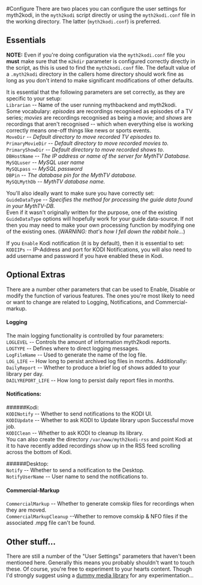 #Configure
There are two places you can configure the user settings for myth2kodi,
in the `myth2kodi` script directly or using the `myth2kodi.conf` file in
the working directory. The latter (`myth2kodi.conf`) is preferred.

## Essentials
**NOTE:** Even if you're doing configuration via the `myth2kodi.conf` file
you **must** make sure that the `m2kdir` parameter is configured correctly
directly in the script, as this is used to find the `myth2kodi.conf` file.
The default value of a `.myth2kodi` directory in the callers home directory
should work fine as long as you don't intend to make significant 
modifications of other defaults.

It is essential that the following parameters are set correctly, as they
are specific to your setup:  
`Librarian` -- Name of the user running mythbackend and myth2kodi.  
Some vocabulary: *episodes* are recordings recognised as episodes of a TV series; 
*movies*  are recordings recognised as being a movie; and *shows* are
recordings that aren't recognised -- which when everything else is working correctly
means one-off things like news or sports events.  
`MoveDir` -- *Default directory to move recorded TV episodes to.*  
`PrimaryMovieDir` -- *Default directory to move recorded movies to.*   
`PrimaryShowDir` -- *Default directory to move recorded shows to.*  
`DBHostName` -- *The IP address or name of the server for MythTV Database.*  
`MySQLuser` -- *MySQL user name*  
`MySQLpass` -- *MySQL password*  
`DBPin` -- *The database pin for the MythTV database.*  
`MySQLMythDb` -- *MythTV database name.*  

You'll also ideally want to make sure you have correctly set:  
`GuideDataType` -- *Specifies the method for processing the guide data found in
your MythTV-DB.*  
Even if it wasn't originally written for the purpose, one of the existing
`GuideDataType` options will hopefully work for your guide data-source. If not
then you may need to make your own processing function by modifying one of the
existing ones. (*WARNING: that's how I fell down the rabbit hole...*)

If you `Enable` Kodi notification (it is by default), then it is essential to set:  
`KODIIPs` -- IP-Address and port for KODI Notifications, you will also need to add
             username and password if you have enabled these in Kodi.

## Optional Extras
There are a number other parameters that can be used to Enable, Disable
or modify the function of various features. The ones you're most likely
to need or want to change are related to Logging, Notifications, and 
Commercial-markup.

#### Logging
The main logging functionality is controlled by four parameters:  
`LOGLEVEL` -- Controls the amount of information myth2kodi reports.  
`LOGTYPE` -- Defines where to direct logging messages.  
`LogFileName` -- Used to generate the name of the log file.  
`LOG_LIFE` --  How long to persist archived log files in months.
Additionally:  
`DailyReport` -- Whether to produce a brief log of shows added to your library per day.  
`DAILYREPORT_LIFE` -- How long to persist daily report files in months.  

#### Notifications:
######Kodi:  
`KODINotify` -- Whether to send notifications to the KODI UI.  
`KODIUpdate` -- Whether to ask KODI to Update library upon Successful move job.  
`KODIClean` -- Whether to ask KODI to cleanup its library.  
You can also create the directory `/var/www/myth2kodi-rss` and point Kodi
at it to have recently added recordings show up in the RSS feed scrolling across
the bottom of Kodi.

######Desktop:  
`Notify` -- Whether to send a notification to the Desktop.  
`NotifyUserName` -- User name to send the notifications to.

#### Commercial-Markup
`CommercialMarkup` -- Whether to generate comskip files for recordings when they are moved.  
`CommercialMarkupCleanup` --Whether to remove comskip & NFO files if the associated .mpg file can't be found.

## Other stuff...
There are still a number of the "User Settings" parameters that haven't been
mentioned here. Generally this means you probably shouldn't want to touch these.
Of course, you're free to experiment to your hearts content. Though I'd strongly
suggest using a [dummy media library](create_a_dummy_system_for_testing.md) for
any experimentation...
